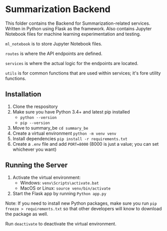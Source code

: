 # Summarization Backend

This folder contains the Backend for Summarization-related services. Written in Python using Flask as the framework. Also contains Jupyter Notebook files for machine learning experimentation and testing.

`ml_notebook` is to store Jupyter Notebook files.

`routes` is where the API endpoints are defined.

`services` is where the actual logic for the endpoints are located.

`utils` is for common functions that are used within services; it's fore utility functions.

## Installation

1. Clone the respository
2. Make sure you have Python 3.4+ and latest pip installed
   - `python --version`
   - `pip --version`
3. Move to summary_be `cd summary_be`
4. Create a virtual environment `python -m venv venv`
5. Install dependencies `pip install -r requirements.txt`
6. Create a `.env` file and add `PORT=8000` (8000 is just a value; you can set whichever you want)

## Running the Server

1. Activate the virtual environment:
   - Windows: `venv\Scripts\activate.bat`
   - MacOS or Linux: `source venv/bin/activate`
2. Start the Flask app by running `Python app.py`

Note: If you need to install new Python packages, make sure you run `pip freeze > requirements.txt` so that other developers will know to download the package as well.

Run `deactivate` to deactivate the virtual environment.
